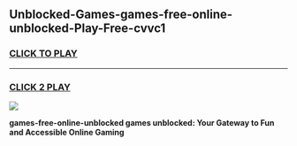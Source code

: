 
## Unblocked-Games-games-free-online-unblocked-Play-Free-cvvc1
<h3>
<a href="https://premium76.site?title=games-free-online-unblocked&ref=10A">CLICK TO PLAY</a></h3>
<hr>

<h3>
<a href="https://premium76.site?title=games-free-online-unblocked&ref=10A">CLICK 2 PLAY</a>
  
</h3>

<a href="https://premium76.site?title=games-free-online-unblocked&ref=10A"><img src="https://clearcache.store/games.png"></a>


**games-free-online-unblocked games unblocked: Your Gateway to Fun and Accessible Online Gaming**
